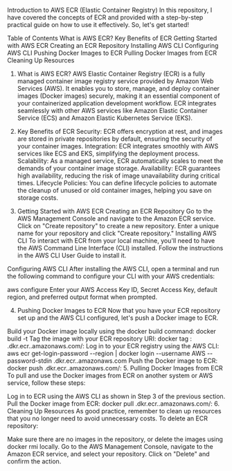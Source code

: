 Introduction to AWS ECR (Elastic Container Registry)
In this repository, I have covered the concepts of ECR and provided with a step-by-step practical guide on how to use it effectively. So, let's get started!

Table of Contents
What is AWS ECR?
Key Benefits of ECR
Getting Started with AWS ECR
Creating an ECR Repository
Installing AWS CLI
Configuring AWS CLI
Pushing Docker Images to ECR
Pulling Docker Images from ECR
Cleaning Up Resources
1. What is AWS ECR?
AWS Elastic Container Registry (ECR) is a fully managed container image registry service provided by Amazon Web Services (AWS). It enables you to store, manage, and deploy container images (Docker images) securely, making it an essential component of your containerized application development workflow. ECR integrates seamlessly with other AWS services like Amazon Elastic Container Service (ECS) and Amazon Elastic Kubernetes Service (EKS).

2. Key Benefits of ECR
Security: ECR offers encryption at rest, and images are stored in private repositories by default, ensuring the security of your container images.
Integration: ECR integrates smoothly with AWS services like ECS and EKS, simplifying the deployment process.
Scalability: As a managed service, ECR automatically scales to meet the demands of your container image storage.
Availability: ECR guarantees high availability, reducing the risk of image unavailability during critical times.
Lifecycle Policies: You can define lifecycle policies to automate the cleanup of unused or old container images, helping you save on storage costs.
3. Getting Started with AWS ECR
Creating an ECR Repository
Go to the AWS Management Console and navigate to the Amazon ECR service.
Click on "Create repository" to create a new repository.
Enter a unique name for your repository and click "Create repository."
Installing AWS CLI
To interact with ECR from your local machine, you'll need to have the AWS Command Line Interface (CLI) installed. Follow the instructions in the AWS CLI User Guide to install it.

Configuring AWS CLI
After installing the AWS CLI, open a terminal and run the following command to configure your CLI with your AWS credentials:

aws configure
Enter your AWS Access Key ID, Secret Access Key, default region, and preferred output format when prompted.

4. Pushing Docker Images to ECR
Now that you have your ECR repository set up and the AWS CLI configured, let's push a Docker image to ECR.

Build your Docker image locally using the docker build command:
docker build -t <your-image-name> <path-to-dockerfile>
Tag the image with your ECR repository URI:
docker tag <your-image-name>:<tag> <your-aws-account-id>.dkr.ecr.<your-region>.amazonaws.com/<your-repository-name>:<tag>
Log in to your ECR registry using the AWS CLI:
aws ecr get-login-password --region <your-region> | docker login --username AWS --password-stdin <your-aws-account-id>.dkr.ecr.<your-region>.amazonaws.com
Push the Docker image to ECR:
docker push <your-aws-account-id>.dkr.ecr.<your-region>.amazonaws.com/<your-repository-name>:<tag>
5. Pulling Docker Images from ECR
To pull and use the Docker images from ECR on another system or AWS service, follow these steps:

Log in to ECR using the AWS CLI as shown in Step 3 of the previous section.
Pull the Docker image from ECR:
docker pull <your-aws-account-id>.dkr.ecr.<your-region>.amazonaws.com/<your-repository-name>:<tag>
6. Cleaning Up Resources
As good practice, remember to clean up resources that you no longer need to avoid unnecessary costs. To delete an ECR repository:

Make sure there are no images in the repository, or delete the images using docker rmi locally.
Go to the AWS Management Console, navigate to the Amazon ECR service, and select your repository.
Click on "Delete" and confirm the action.
